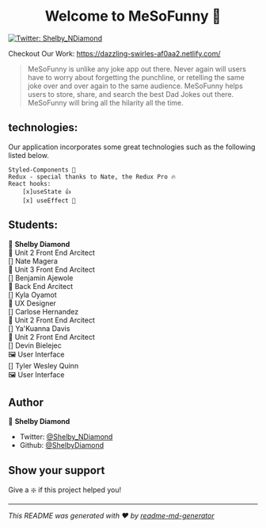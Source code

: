 
<h1 align="center">Welcome to MeSoFunny 👋</h1>
<p>
  <a href="https://twitter.com/Shelby_NDiamond">
    <img alt="Twitter: Shelby_NDiamond" src="https://img.shields.io/twitter/follow/Shelby_NDiamond.svg?style=social" target="_blank" />
  </a>
</p>

Checkout Our Work:
https://dazzling-swirles-af0aa2.netlify.com/



> MeSoFunny is unlike any joke app out there. Never again will users have to worry about forgetting the punchline, or retelling the same joke over and over again to the same audience. MeSoFunny helps users to store, share, and search the best Dad Jokes out there. MeSoFunny will bring all the hilarity all the time.

## technologies: 

Our application incorporates some great technologies such as the following listed below.

    Styled-Components 💅
    Redux - special thanks to Nate, the Redux Pro 🔥
    React hooks:
        [x]useState 👍
        [x] useEffect 🚀

## Students:

:princess: **Shelby Diamond** <br/>
   :shell: Unit 2 Front End Arcitect <br/>
[] Nate Magera <br/>
   :muscle: Unit 3 Front End Arcitect <br/>
[] Benjamin Ajewole <br/>
   :floppy_disk: Back End Arcitect <br/>
[] Kyla Oyamot <br/>
   :lipstick: UX Designer <br/>
[] Carlose Hernandez <br/>
   :shell: Unit 2 Front End Arcitect <br/>
[] Ya'Kuanna Davis <br/>
   :shell: Unit 2 Front End Arcitect <br/>
[] Devin Bielejec <br/>
   :framed_picture: User Interface <br/>
[] Tyler Wesley Quinn <br/>
   :framed_picture: User Interface <br/>

## Author

:princess: **Shelby Diamond**

- Twitter: [@Shelby_NDiamond](https://twitter.com/Shelby_NDiamond)
- Github: [@ShelbyDiamond](https://github.com/ShelbyDiamond)

## Show your support

Give a :sparkle: if this project helped you!

---

_This README was generated with ❤️ by [readme-md-generator](https://github.com/kefranabg/readme-md-generator)_
